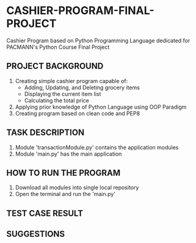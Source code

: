 # CASHIER-PROGRAM-FINAL-PROJECT
Cashier Program based on Python Programming Language dedicated for PACMANN's Python Course Final Project

 ## PROJECT BACKGROUND
 1. Creating simple cashier program capable of:
    - Adding, Updating, and Deleting grocery items 
    - Displaying the current item list
    - Calculating the total price
2. Applying prior knowledge of Python Language using OOP Paradigm
3. Creating program based on clean code and PEP8

## TASK DESCRIPTION
1. Module 'transactionModule.py' contains the application modules
2. Module 'main.py' has the main application

## HOW TO RUN THE PROGRAM
1. Download all modules into single local repository
2. Open the terminal and run the 'main.py'

## TEST CASE RESULT

## SUGGESTIONS
